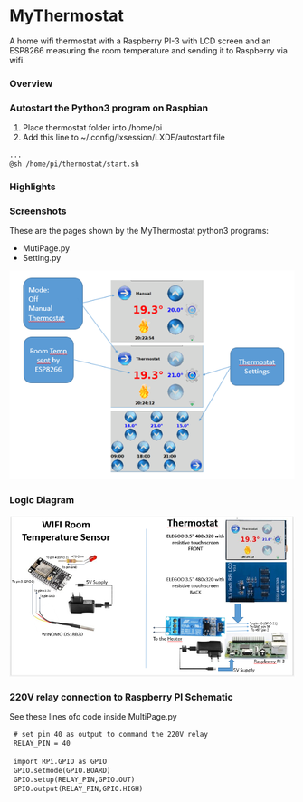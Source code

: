 # MyThermostat
A home wifi thermostat with a Raspberry PI-3 with LCD screen and an ESP8266  measuring the room temperature and sending it to Raspberry via wifi.  

### Overview



### Autostart the Python3 program on Raspbian
1. Place thermostat folder into /home/pi
1. Add this line to ~/.config/lxsession/LXDE/autostart file
```
...
@sh /home/pi/thermostat/start.sh
```

### Highlights
 
 
### Screenshots
These are the pages shown by the MyThermostat python3 programs:
- MutiPage.py
- Setting.py

[![N|Solid](https://github.com/guido57/MyThermostat/blob/master/Raspberry/MyThermostat.PNG)](https://github.com/guido57/MyThermostat/blob/master/Raspberry/MyThermostat.PNG)


### Logic Diagram 
[![N|Solid](https://github.com/guido57/MyThermostat/blob/master/Logic%20Diagram%20And%20Schematic.PNG)](https://github.com/guido57/MyThermostat/blob/master/Logic%20Diagram%20And%20Schematic.PNG)

### 220V relay connection to Raspberry PI Schematic
See these lines ofo code inside MultiPage.py
```
 # set pin 40 as output to command the 220V relay
 RELAY_PIN = 40
 
 import RPi.GPIO as GPIO
 GPIO.setmode(GPIO.BOARD)
 GPIO.setup(RELAY_PIN,GPIO.OUT)
 GPIO.output(RELAY_PIN,GPIO.HIGH)
```            
